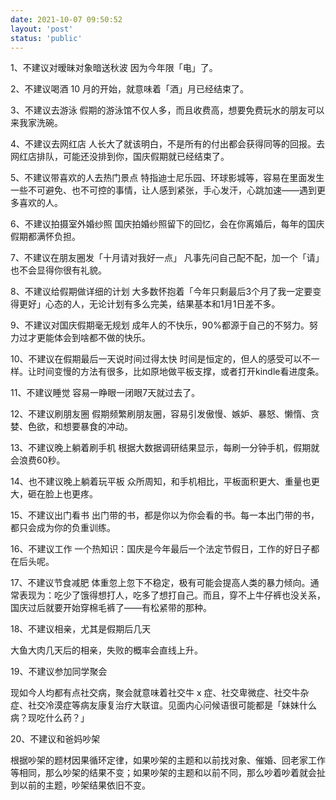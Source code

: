 ```yaml
---
date: 2021-10-07 09:50:52
layout: 'post'
status: 'public'
---
```


1、不建议对暧昧对象暗送秋波
因为今年限「电」了。

2、不建议喝酒
10 月的开始，就意味着「酒」月已经结束了。

3、不建议去游泳
假期的游泳馆不仅人多，而且收费高，想要免费玩水的朋友可以来我家洗碗。

4、不建议去网红店
人长大了就该明白，不是所有的付出都会获得同等的回报。去网红店排队，可能还没排到你，国庆假期就已经结束了。

5、不建议带喜欢的人去热门景点
特指迪士尼乐园、环球影城等，容易在里面发生一些不可避免、也不可控的事情，让人感到紧张，手心发汗，心跳加速——遇到更多喜欢的人。

6、不建议拍摄室外婚纱照
国庆拍婚纱照留下的回忆，会在你离婚后，每年的国庆假期都满怀负担。

7、不建议在朋友圈发「十月请对我好一点」
凡事先问自己配不配，加一个「请」也不会显得你很有礼貌。

8、不建议给假期做详细的计划
大多数怀抱着「今年只剩最后3个月了我一定要变得更好」心态的人，无论计划有多么完美，结果基本和1月1日差不多。

9、不建议对国庆假期毫无规划
成年人的不快乐，90%都源于自己的不努力。努力过才更能体会到啥都不做的快乐。

10、不建议在假期最后一天说时间过得太快
时间是恒定的，但人的感受可以不一样。让时间变慢的方法有很多，比如原地做平板支撑，或者打开kindle看进度条。

11、不建议睡觉
容易一睁眼一闭眼7天就过去了。

12、不建议刷朋友圈
假期频繁刷朋友圈，容易引发傲慢、嫉妒、暴怒、懒惰、贪婪、色欲，和想要暴食的冲动。

13、不建议晚上躺着刷手机
根据大数据调研结果显示，每刷一分钟手机，假期就会浪费60秒。

14、也不建议晚上躺着玩平板
众所周知，和手机相比，平板面积更大、重量也更大，砸在脸上也更疼。

15、不建议出门看书
出门带的书，都是你以为你会看的书。每一本出门带的书，都只会成为你的负重训练。

16、不建议工作
一个热知识：国庆是今年最后一个法定节假日，工作的好日子都在后头呢。

17、不建议节食减肥
体重忽上忽下不稳定，极有可能会提高人类的暴力倾向。通常表现为：吃少了饿得想打人，吃多了想打自己。而且，穿不上牛仔裤也没关系，国庆过后就要开始穿棉毛裤了——有松紧带的那种。

18、不建议相亲，尤其是假期后几天

大鱼大肉几天后的相亲，失败的概率会直线上升。



19、不建议参加同学聚会

现如今人均都有点社交病，聚会就意味着社交牛 x 症、社交卑微症、社交牛杂症、社交冷漠症等病友康复治疗大联谊。见面内心问候语很可能都是「妹妹什么病？现吃什么药？」



20、不建议和爸妈吵架

根据吵架的题材因果循环定律，如果吵架的主题和以前找对象、催婚、回老家工作等相同，那么吵架的结果不变；如果吵架的主题和以前不同，那么吵着吵着就会扯到以前的主题，吵架结果依旧不变。

